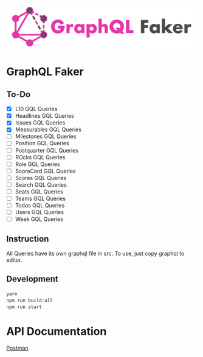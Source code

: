 ![GraphQL Faker logo](./docs/faker-logo-text.png)

# GraphQL Faker
## To-Do
- [x] L10 GQL Queries
- [x] Headlines GQL Queries
- [x] Issues GQL Queries
- [x] Measurables GQL Queries
- [ ] Milestones GQL Queries
- [ ] Position GQL Queries
- [ ] Postquarter GQL Queries
- [ ] ROcks GQL Queries
- [ ] Role GQL Queries
- [ ] ScoreCard GQL Queries
- [ ] Scores GQL Queries
- [ ] Search GQL Queries
- [ ] Seats GQL Queries
- [ ] Teams GQL Queries
- [ ] Todos GQL Queries
- [ ] Users GQL Queries
- [ ] Week GQL Queries

## Instruction
All Queries have its own graphql file in src. To use, just copy graphql to editor.

## Development

```sh
yarn
npm run build:all
npm run start
```


# API Documentation
[Postman](https://documenter.getpostman.com/view/9413824/SW17UbTs?version=latest)